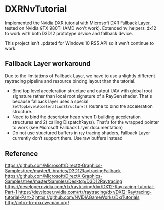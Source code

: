# DXRNvTutorial

Implemented the Nvidia DXR tutorial with Microsoft DXR Fallback Layer, tested on Nvidia GTX 980Ti (AMD won't work). Extended nv_helpers_dx12 to work with both D3D12 prototype device and fallback device.

This project isn't updated for Windows 10 RS5 API so it won't continue to work. 

## Fallback Layer workaround

Due to the limitations of Fallback Layer, we have to use a slightly different raytracing pipeline and resource binding layout than the tutorial. 

* Bind top level acceleration structure and output UAV with global root signature rather than local root signature of a RayGen shader. That's because fallback layer uses a special `SetTopLevelAccelerationStructure()` routine to bind the acceleration structure.
* Need to bind the descriptor heap when 1) building acceleration structures and 2) calling DispatchRays(). That's for the wrapped pointer to work (see Microsoft Fallback Layer documentation).
* Do not use structured buffers in ray tracing shaders, Fallback Layer currently don't support them. Use raw buffers instead. 

## Reference

https://github.com/Microsoft/DirectX-Graphics-Samples/tree/master/Libraries/D3D12RaytracingFallback
https://github.com/Microsoft/DirectX-Graphics-Samples/tree/master/Samples/Desktop/D3D12Raytracing
https://developer.nvidia.com/rtx/raytracing/dxr/DX12-Raytracing-tutorial-Part-1
https://developer.nvidia.com/rtx/raytracing/dxr/DX12-Raytracing-tutorial-Part-2
https://github.com/NVIDIAGameWorks/DxrTutorials
http://intro-to-dxr.cwyman.org/
